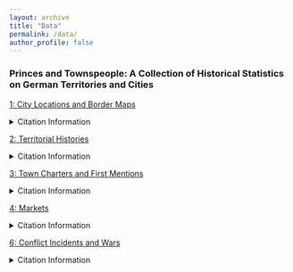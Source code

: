 ```yaml
---
layout: archive
title: "Data"
permalink: /data/
author_profile: false
---
```


### Princes and Townspeople: A Collection of Historical Statistics on German Territories and Cities

[1: City Locations and Border Maps](https://doi.org/10.7910/DVN/ZGSJED)
<details>
  <summary>Citation Information</summary>
Edyta P. Bogucka, Davide Cantoni, and Matthias Weigand. 2019. "Princes and Townspeople: A Collection of Historical Statistics on German Territories and Cities. 1: City Locations and Border Maps". Harvard Dataverse, https://doi.org/10.7910/DVN/ZGSJED
</details>

[2: Territorial Histories](https://doi.org/10.7910/DVN/GZPPVE)
<details>
  <summary>Citation Information</summary>
Davide Cantoni, Cathrin Mohr, and Matthias Weigand. 2019. "Princes and Townspeople: A Collection of Historical Statistics on German Territories and Cities. 2: Territorial Histories". Harvard Dataverse, https://doi.org/10.7910/DVN/GZPPVE
</details>


[3: Town Charters and First Mentions](https://doi.org/10.7910/DVN/TYAGVO)
<details>
  <summary>Citation Information</summary>
Davide Cantoni, Cathrin Mohr, and Matthias Weigand. 2020. "Princes and Townspeople: A Collection of Historical Statistics on German Territories and Cities. 3: Town Charters and First Mentions". Harvard Dataverse, https://doi.org/10.7910/DVN/TYAGVO
</details>


[4: Markets](https://doi.org/10.7910/DVN/FJ8ZZQ)
<details>
  <summary>Citation Information</summary>
Davide Cantoni, Cathrin Mohr, and Matthias Weigand. 2020. "Princes and Townspeople: A Collection of Historical Statistics on German Territories and Cities. 4: Markets". Harvard Dataverse, https://doi.org/10.7910/DVN/FJ8ZZQ

</details>

[6: Conflict Incidents and Wars](https://doi.org/10.7910/DVN/ZN1QNS)
<details>
  <summary>Citation Information</summary>
Cantoni, Davide and Matthias Weigand. 2021, "Princes and Townspeople: A Collection of Historical Statistics on German Territories and Cities. 6: Conflict Incidents and Wars", Harvard Dataverse, https://doi.org/10.7910/DVN/ZN1QNS.

</details>
